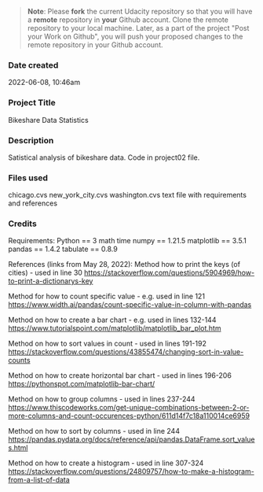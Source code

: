 >**Note**: Please **fork** the current Udacity repository so that you will have a **remote** repository in **your** Github account. Clone the remote repository to your local machine. Later, as a part of the project "Post your Work on Github", you will push your proposed changes to the remote repository in your Github account.

### Date created
2022-06-08, 10:46am

### Project Title
Bikeshare Data Statistics

### Description
Satistical analysis of bikeshare data. Code in project02 file.

### Files used
chicago.cvs
new_york_city.cvs
washington.cvs
text file with requirements and references

### Credits
Requirements:
Python == 3
	math
	time
numpy == 1.21.5
matplotlib == 3.5.1
pandas == 1.4.2
tabulate == 0.8.9

References (links from May 28, 2022):
Method how to print the keys (of cities) - used in line 30
https://stackoverflow.com/questions/5904969/how-to-print-a-dictionarys-key

Method for how to count specific value - e.g. used in line 121
https://www.width.ai/pandas/count-specific-value-in-column-with-pandas

Method on how to create a bar chart - e.g. used in lines 132-144
https://www.tutorialspoint.com/matplotlib/matplotlib_bar_plot.htm

Method on how to sort values in count - used in lines 191-192
https://stackoverflow.com/questions/43855474/changing-sort-in-value-counts

Method on how to create horizontal bar chart - used in lines 196-206
https://pythonspot.com/matplotlib-bar-chart/

Method on how to group columns - used in lines 237-244
https://www.thiscodeworks.com/get-unique-combinations-between-2-or-more-columns-and-count-occurences-python/611d14f7c18a110014ce6959

Method on how to sort by columns - used in line 244
https://pandas.pydata.org/docs/reference/api/pandas.DataFrame.sort_values.html

Method on how to create a histogram - used in line 307-324
https://stackoverflow.com/questions/24809757/how-to-make-a-histogram-from-a-list-of-data
